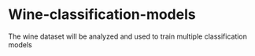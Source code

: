 # Wine-classification-models
The wine dataset will be analyzed and used to train multiple classification models
